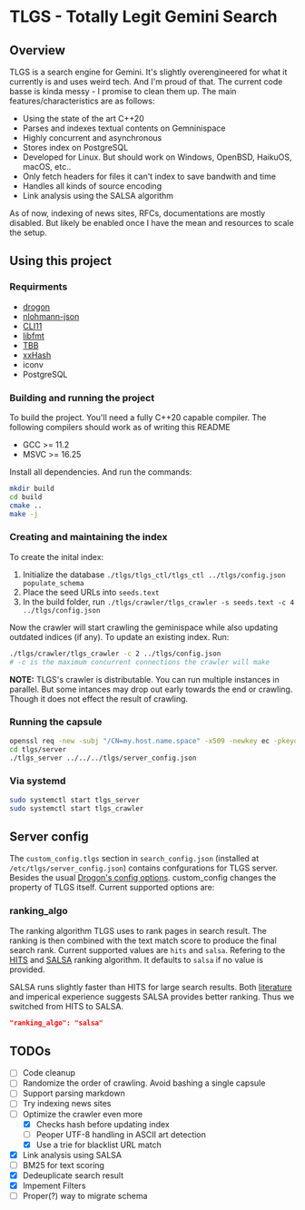 # TLGS - Totally Legit Gemini Search

## Overview

TLGS is a search engine for Gemini. It's slightly overengineered for what it currently is and uses weird tech. And I'm proud of that. The current code basse is kinda messy - I promise to clean them up. The main features/characteristics are as follows:

* Using the state of the art C++20
* Parses and indexes textual contents on Gemninispace
* Highly concurrent and asynchronous
* Stores index on PostgreSQL
* Developed for Linux. But should work on Windows, OpenBSD, HaikuOS, macOS, etc..
* Only fetch headers for files it can't index to save bandwith and time
* Handles all kinds of source encoding
* Link analysis using the SALSA algorithm

As of now, indexing of news sites, RFCs, documentations are mostly disabled. But likely be enabled once I have the mean and resources to scale the setup.

## Using this project

### Requirments

* [drogon](https://github.com/an-tao/drogon)
* [nlohmann-json](https://github.com/nlohmann/json)
* [CLI11](https://github.com/CLIUtils/CLI11)
* [libfmt](https://github.com/fmtlib/fmt)
* [TBB](https://github.com/oneapi-src/oneTBB)
* [xxHash](https://github.com/Cyan4973/xxHash)
* iconv
* PostgreSQL

### Building and running the project

To build the project. You'll need a fully C++20 capable compiler. The following compilers should work as of writing this README

* GCC >= 11.2
* MSVC >= 16.25

Install all dependencies. And run the commands:

```bash
mkdir build
cd build
cmake ..
make -j
```

### Creating and maintaining the index

To create the inital index:

1. Initialize the database `./tlgs/tlgs_ctl/tlgs_ctl ../tlgs/config.json populate_schema`
2. Place the seed URLs into `seeds.text`
3. In the build folder, run `./tlgs/crawler/tlgs_crawler -s seeds.text -c 4 ../tlgs/config.json`

Now the crawler will start crawling the geminispace while also updating outdated indices (if any). To update an existing index. Run: 

```bash
./tlgs/crawler/tlgs_crawler -c 2 ../tlgs/config.json
# -c is the maximum concurrent connections the crawler will make
```

**NOTE:** TLGS's crawler is distributable. You can run multiple instances in parallel. But some intances may drop out early towards the end or crawling. Though it does not effect the result of crawling.

### Running the capsule

```bash
openssl req -new -subj "/CN=my.host.name.space" -x509 -newkey ec -pkeyopt ec_paramgen_curve:prime256v1 -days 36500 -nodes -out cert.pem -keyout key.pem
cd tlgs/server
./tlgs_server ../../../tlgs/server_config.json
```

### Via systemd

```bash
sudo systemctl start tlgs_server
sudo systemctl start tlgs_crawler
```

## Server config

The `custom_config.tlgs` section in `search_config.json` (installed at `/etc/tlgs/server_config.json`) contains confgurations for TLGS server. Besides the usual [Drogon's config options](https://drogon.docsforge.com/master/configuration-file/). custom_config changes the property of TLGS itself. Current supported options are:

### ranking_algo
The ranking algorithm TLGS uses to rank pages in search result. The ranking is then combined with the text match score to produce the final search rank. Current supported values are `hits` and `salsa`. Refering to the [HITS][hits] and [SALSA][salsa] ranking algorithm. It defaults to `salsa` if no value is provided.

SALSA runs slightly faster than HITS for large search results. Both [literature][najork2007comparing] and imperical experience suggests SALSA provides better ranking. Thus we switched from HITS to SALSA.

```json
"ranking_algo": "salsa"
```

## TODOs

- [ ] Code cleanup
- [ ] Randomize the order of crawling. Avoid bashing a single capsule
- [ ] Support parsing markdown
- [ ] Try indexing news sites
- [ ] Optimize the crawler even more
  - [x] Checks hash before updating index
  - [ ] Peoper UTF-8 handling in ASCII art detection
  - [x] Use a trie for blacklist URL match
- [x] Link analysis using SALSA
- [ ] BM25 for text scoring
- [x] Dedeuplicate search result
- [x] Impement Filters
- [ ] Proper(?) way to migrate schema

[hits]: http://www.cs.cornell.edu/home/kleinber/auth.pdf
[salsa]: https://citeseerx.ist.psu.edu/viewdoc/summary?doi=10.1.1.38.5859
[najork2007comparing]: https://www.ccs.neu.edu/home/vip/teach/IRcourse/4_webgraph/notes/najork05_HITS_vs_salsa.pdf